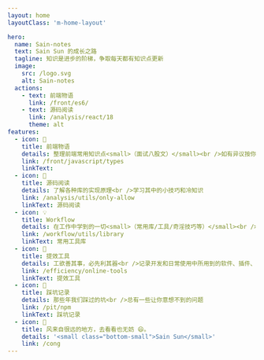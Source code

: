 ```yaml
---
layout: home
layoutClass: 'm-home-layout'

hero:
  name: Sain-notes
  text: Sain Sun 的成长之路
  tagline: 知识是进步的阶梯，争取每天都有知识点更新
  image:
    src: /logo.svg
    alt: Sain-notes
  actions:
    - text: 前端物语
      link: /front/es6/
    - text: 源码阅读
      link: /analysis/react/18
      theme: alt
features:
  - icon: 📖
    title: 前端物语
    details: 整理前端常用知识点<small>（面试八股文）</small><br />如有异议按你的理解为主，不接受反驳
    link: /front/javascript/types
    linkText:   
  - icon: 📘
    title: 源码阅读
    details: 了解各种库的实现原理<br />学习其中的小技巧和冷知识
    link: /analysis/utils/only-allow
    linkText: 源码阅读
  - icon: 💡
    title: Workflow
    details: 在工作中学到的一切<small>（常用库/工具/奇淫技巧等）</small><br />配合 CV 大法来更好的摸鱼
    link: /workflow/utils/library
    linkText: 常用工具库
  - icon: 🧰
    title: 提效工具
    details: 工欲善其事，必先利其器<br />记录开发和日常使用中所用到的软件、插件、扩展等
    link: /efficiency/online-tools
    linkText: 提效工具
  - icon: 🐞
    title: 踩坑记录
    details: 那些年我们踩过的坑<br />总有一些让你意想不到的问题
    link: /pit/npm
    linkText: 踩坑记录
  - icon: 💯
    title: 风来自很远的地方，去看看也无妨 😄。
    details: '<small class="bottom-small">Sain Sun</small>'
    link: /cong
---
```


<style>
/*爱的魔力转圈圈*/
.m-home-layout .image-src:hover {

}
.m-home-layout .image-bg {
  background:none
}3

 @media (max-width: 800px) {
  .m-home-layout .image-src {
    max-width:80%;
    max-height:88%;
  }
}
@media (min-width: 1080px) {
  .m-home-layout .image-src {
    max-width:370px;
    max-height:390px;
  }
 }

.m-home-layout .details small {
  opacity: 0.8;
}

.m-home-layout .item:last-child .details {
  display: flex;
  justify-content: flex-end;
  align-items: end;
}
</style>
